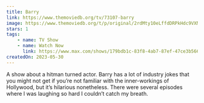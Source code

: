 ```yaml
---
title: Barry
link: https://www.themoviedb.org/tv/73107-barry
image: https://www.themoviedb.org/t/p/original/2rdMty10eLffdDRPkHdc9VXNFJK.jpg
stars: 1
tags:
    - name: TV Show
    - name: Watch Now
      link: https://www.max.com/shows/179bdb1c-83f8-4ab7-87ef-47ce3b566a13
createdOn: 2023-05-30
---
```


A show about a hitman turned actor. Barry has a lot of industry jokes that you might not get if you’re not familiar with the inner-workings of Hollywood, but it’s hilarious nonetheless. There were several episodes where I was laughing so hard I couldn’t catch my breath.
